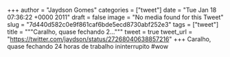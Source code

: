 
+++
author = "Jaydson Gomes"
categories = ["tweet"]
date = "Tue Jan 18 07:36:22 +0000 2011"
draft = false
image = "No media found for this Tweet"
slug = "7d440d582c0e9f861caf6bde5ecd8730abf252e3"
tags = ["tweet"]
title = """Caralho, quase fechando 2..."""
tweet = true
tweet_url = "https://twitter.com/jaydson/status/27268040638857216"
+++
Caralho, quase fechando 24 horas de trabalho ininterrupito #wow
